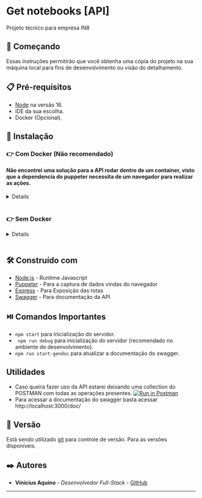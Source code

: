 # Get notebooks [API]

Projeto técnico para empresa IN8

## 🚀 Começando

Essas instruções permitirão que você obtenha uma cópia do projeto na sua máquina local para fins de desenvolvimento ou visão do detalhamento.

## 📋 Pré-requisitos
 - [Node](https://nodejs.org/en/) na versão 16.
 - IDE da sua escolha.
 - Docker (Opcional).

## 🔧 Instalação

  ### 👉 Com Docker (Não recomendado)

  #### Não encontrei uma solução para a API rodar dentro de um container, visto que a dependencia do puppeter necessita de um navegador para realizar as ações.

<details>
  > Rode o comando `docker push vini1212/notebooks-api:lastest`.

  > Após fazer o push da imagem docker rode o comando `docker run -p 3000:3000 notebooks-api`.

  - A partir daqui você terá um container rodando na sua porta 3000;

</details>
<br />

  ### 👉 Sem Docker
<details>
  > Clone o repositório com o comando `git clone git@github.com:CandidoVinii/Notebooks-API.git`.
  
  `cd Notebooks-API/`

  > Rode o comando `npm install` para instalar as dependências necessárias para o projeto.

</details>
<br/>

## 🛠️ Construído com

* [Node.js](https://nodejs.org/en/) - Runtime Javascript
* [Puppeter](https://pptr.dev/guides/docker) - Para a captura de dados vindas do navegador
* [Express](https://expressjs.com/) - Para Exposição das rotas
* [Swagger](https://swagger.io/) - Para documentação da API

## :play_or_pause_button: Comandos Importantes
 * ``` npm start ``` para inicialização do servidor.
 * ``` npm run debug``` para inicialização do servidor (recomendado no ambiente de desenvolvimento).
 * ``` npm run start-gendoc ``` para atualizar a documentação do swagger.

## Utilidades
* Caso queira fazer uso da API estarei deixando uma collection do POSTMAN com todas as operações presentes.
  [![Run in Postman](https://run.pstmn.io/button.svg)](https://documenter.getpostman.com/view/21300395/2s8ZDX3hnt)
*  Para acessar a documentação do swagger basta acessar http://localhost:3000/doc/
## 📌 Versão

Está sendo utilizado [git](https://git-scm.com/) para controle de versão. Para as versões disponíveis.

## ✒️ Autores

* **Vinicius Aquino** - *Desenvolvedor Full-Stack* - [GitHub](https://github.com/CandidoVinii)


---
